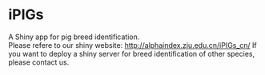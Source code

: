 # iPIGs
A Shiny app for pig breed identification.  
Please refere to our shiny website: http://alphaindex.zju.edu.cn/iPIGs_cn/
If you want to deploy a shiny server for breed identification of other species, please contact us.
